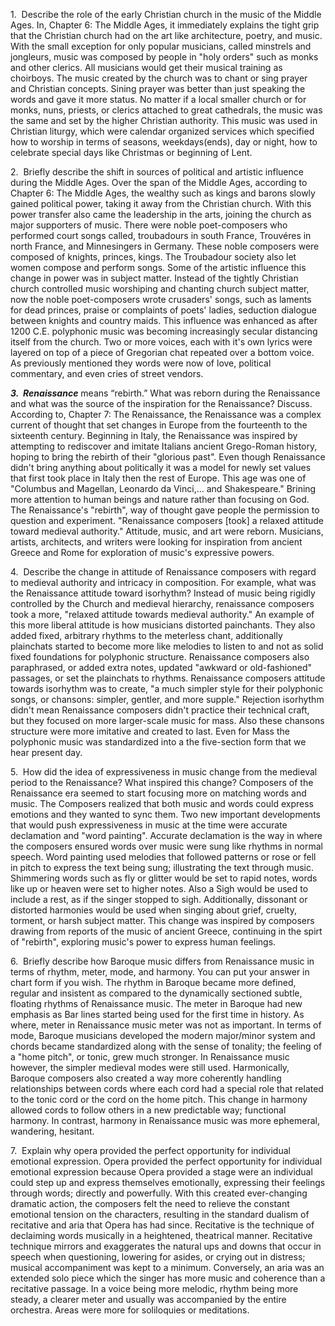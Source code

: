 1.  Describe the role of the early Christian church in the music of the Middle Ages.
In, Chapter 6: The Middle Ages, it immediately explains the tight grip that the Christian church had on the art like architecture, poetry, and music. With the small exception for only popular musicians, called minstrels and jongleurs, music was composed by people in "holy orders" such as monks and other clerics. All musicians would get their musical training as choirboys. The music created by the church was to chant or sing prayer and Christian concepts. Sining prayer was better than just speaking the words and gave it more status. No matter if a local smaller church or for monks, nuns, priests, or clerics attached to great cathedrals, the music was the same and set by the higher Christian authority. This music was used in Christian liturgy, which were calendar organized services which specified how to worship in terms of seasons, weekdays(ends), day or night, how to celebrate special days like Christmas or beginning of Lent.

2.  Briefly describe the shift in sources of political and artistic influence during the Middle Ages. 
Over the span of the Middle Ages, according to Chapter 6: The Middle Ages, the wealthy such as kings and barons slowly gained political power, taking it away from the Christian church. With this power transfer also came the leadership in the arts, joining the church as major supporters of music. There were noble poet-composers who performed court songs called, troubadours in south France, Trouvéres in north France, and Minnesingers in Germany. These noble composers were composed of knights, princes, kings. The Troubadour society also let women compose and perform songs. Some of the artistic influence this change in power was in subject matter. Instead of the tightly Christian church controlled music worshiping and chanting church subject matter, now the noble poet-composers wrote crusaders' songs, such as laments for dead princes, praise or complaints of poets' ladies, seduction dialogue between knights and country maids. This influence was enhanced as after 1200 C.E. polyphonic music was becoming increasingly secular distancing itself from the church. Two or more voices, each with it's own lyrics were layered on top of a piece of Gregorian chat repeated over a bottom voice. As previously mentioned they words were now of love, political commentary, and even cries of street vendors. 

**_3.  Renaissance_** means “rebirth.” What was reborn during the Renaissance and what was the source of the inspiration for the Renaissance? Discuss.
According to, Chapter 7: The Renaissance, the Renaissance was a complex current of thought that set changes in Europe from the fourteenth to the sixteenth century. Beginning in Italy, the Renaissance was inspired by attempting to rediscover and imitate Italians ancient Grego-Roman history, hoping to bring the rebirth of their "glorious past". Even though Renaissance didn't bring anything about politically it was a model for newly set values that first took place in Italy then the rest of Europe. This age was one of "Columbus and Magellan, Leonardo da Vinci,... and Shakespeare." Brining more attention to human beings and nature rather than focusing on God. The Renaissance's "rebirth", way of thought gave people the permission to question and experiment. "Renaissance composers \[took] a relaxed attitude toward medieval authority." Attitude, music, and art were reborn. Musicians, artists, architects, and writers were looking for inspiration from ancient Greece and Rome for exploration of music's expressive powers.

4.  Describe the change in attitude of Renaissance composers with regard to medieval authority and intricacy in composition. For example, what was the Renaissance attitude toward isorhythm?
Instead of music being rigidly controlled by the Church and medieval hierarchy, renaissance composers took a more, "relaxed attitude towards medieval authority." An example of this more liberal attitude is how musicians distorted painchants. They also added fixed, arbitrary rhythms to the meterless chant, additionally plainchats started to become more like melodies to listen to and not as solid fixed foundations for polyphonic structure. Renaissance composers also paraphrased, or added extra notes, updated "awkward or old-fashioned" passages, or set the plainchats to rhythms. Renaissance composers attitude towards isorhythm was to create, "a much simpler style for their polyphonic songs, or chansons: simpler, gentler, and more supple." Rejection isorhythm didn't mean Renaissance composers didn't practice their technical craft, but they focused on more larger-scale music for mass. Also these chansons structure were more imitative and created to last. Even for Mass the polyphonic music was standardized into a the five-section form that we hear present day.

5.  How did the idea of expressiveness in music change from the medieval period to the Renaissance? What inspired this change?
Composers of the Renaissance era seemed to start focusing more on matching words and music. The Composers realized that both music and words could express emotions and they wanted to sync them. Two new important developments that would push expressiveness in music at the time were accurate declamation and "word painting". Accurate declamation is the way in where the composers ensured words over music were sung like rhythms in normal speech. Word painting used melodies that followed patterns or rose or fell in pitch to express the text being sung; illustrating the text through music. Shimmering words such as fly or glitter would be set to rapid notes, words like up or heaven were set to higher notes. Also a Sigh would be used to include a rest, as if the singer stopped to sigh. Additionally, dissonant or distorted harmonies would be used when singing about grief, cruelty, torment, or harsh subject matter. This change was inspired by composers drawing from reports of the music of ancient Greece, continuing in the spirt of "rebirth", exploring music's power to express human feelings.

6.  Briefly describe how Baroque music differs from Renaissance music in terms of rhythm, meter, mode, and harmony. You can put your answer in chart form if you wish.
The rhythm in Baroque became more defined, regular and insistent as compared to the dynamically sectioned subtle, floating rhythms of Renaissance music. The meter in Baroque had new emphasis as Bar lines started being used for the first time in history. As where, meter in Renaissance music meter was not as important. In terms of mode, Baroque musicians developed the modern major/minor system and chords became standardized along with the sense of tonality; the feeling of a "home pitch", or tonic, grew much stronger. In Renaissance music however, the simpler medieval modes were still used. Harmonically, Baroque composers also created a way more coherently handling relationships between cords where each cord had a special role that related to the tonic cord or the cord on the home pitch. This change in harmony allowed cords to follow others in a new predictable way; functional harmony. In contrast, harmony in Renaissance music was more ephemeral, wandering, hesitant. 

7.  Explain why opera provided the perfect opportunity for individual emotional expression.
Opera provided the perfect opportunity for individual emotional expression because Opera provided a stage were an individual could step up and express themselves emotionally, expressing their feelings through words; directly and powerfully. With this created ever-changing dramatic action, the composers felt the need to relieve the constant emotional tension on the characters, resulting in the standard dualism of recitative and aria that Opera has had since. Recitative is the technique of declaiming words musically in a heightened, theatrical manner. Recitative technique mirrors and exaggerates the natural ups and downs that occur in speech when questioning, lowering for asides, or crying out in distress; musical accompaniment was kept to a minimum. Conversely, an aria was an extended solo piece which the singer has more music and coherence than a recitative passage. In a voice being more melodic, rhythm being more steady, a clearer meter and usually was accompanied by the entire orchestra. Areas were more for soliloquies or meditations.